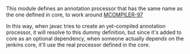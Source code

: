 This module defines an annotation processor that has the same name
as the one defined in core, to work around [MCOMPILER-97](https://issues.apache.org/jira/browse/MCOMPILER-97)

In this way, when javac tries to create an yet-compiled annotation processor, it will resolve to
this dummy definition, but since it's added to core as an optional dependency, when someone
actually depends on the jenkins core, it'll use the real processor defined in the core.
